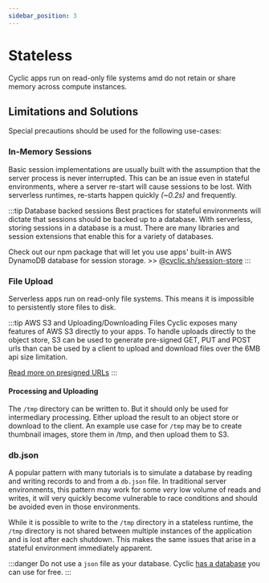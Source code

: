 ```yaml
---
sidebar_position: 3
---
```


# Stateless
Cyclic apps run on read-only file systems amd do not retain or share memory across compute instances.

## Limitations and Solutions 

Special precautions should be used for the following use-cases:

### In-Memory Sessions
Basic session implementations are usually built with the assumption that the server process is never interrupted. This can be an issue even in stateful environments, where a server re-start will cause sessions to be lost. With serverless runtimes, re-starts happen quickly *(~0.2s)* and frequently.

:::tip Database backed sessions
Best practices for stateful environments will dictate that sessions should be backed up to a database. With serverless, storing sessions in a database is a must. There are many libraries and session extensions that enable this for a variety of databases.

 Check out our npm package that will let you use apps' built-in AWS DynamoDB database for session storage. >> [@cyclic.sh/session-store](https://www.npmjs.com/package/@cyclic.sh/session-store)
:::

### File Upload
Serverless apps run on read-only file systems. This means it is impossible to persistently store files to disk. 

:::tip AWS S3 and Uploading/Downloading Files 
Cyclic exposes many features of AWS S3 directly to your apps. To handle uploads directly to the object store, S3 can be used to generate pre-signed GET, PUT and POST urls than can be used by a client to upload and download files over the 6MB api size limitation. 

[Read more on presigned URLs](https://aws.amazon.com/blogs/developer/generate-presigned-url-modular-aws-sdk-javascript/)
:::
#### Processing and Uploading 
The `/tmp` directory can be written to. But it should only be used for intermediary processing. Either upload the result to an object store or download to the client. An example use case for `/tmp` may be to create thumbnail images, store them in /tmp, and then upload them to S3.

### db.json
A popular pattern with many tutorials is to simulate a database by reading and writing records to and from a `db.json` file. In traditional server environments, this pattern may work for some *very* low volume of reads and writes, it will very quickly become vulnerable to race conditions and should be avoided even in those environments.

While it is possible to write to the `/tmp` directory in a stateless runtime, the `/tmp` directory is not shared between multiple instances of the application and is lost after each shutdown. This makes the same issues that arise in a stateful environment immediately apparent. 

:::danger
Do not use a `json` file as your database. Cyclic [has a database](/concepts/database) you can use for free. 
:::

